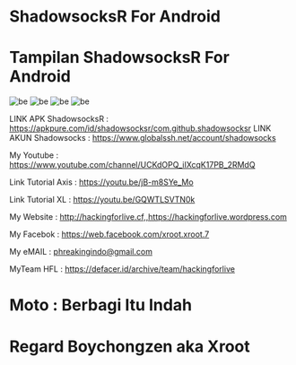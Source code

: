 # ShadowsocksR For Android 


# Tampilan ShadowsocksR For Android 
![be](https://raw.githubusercontent.com/boychongzen18/ShadowsocksR/master/ShadowsocksR.jpg)
![be](https://raw.githubusercontent.com/boychongzen18/ShadowsocksR/master/ShadowsocksR_1.jpg)
![be](https://raw.githubusercontent.com/boychongzen18/ShadowsocksR/master/ShadowsocksR_2.jpg)
![be](https://raw.githubusercontent.com/boychongzen18/ShadowsocksR/master/ShadowsocksR_3.jpg)

LINK APK ShadowsocksR : https://apkpure.com/id/shadowsocksr/com.github.shadowsocksr
LINK AKUN Shadowsocks : https://www.globalssh.net/account/shadowsocks

My Youtube    : https://www.youtube.com/channel/UCKdOPQ_iIXcqK17PB_2RMdQ

Link Tutorial Axis : https://youtu.be/jB-m8SYe_Mo

Link Tutorial XL   : https://youtu.be/GQWTLSVTN0k

My Website    : http://hackingforlive.cf,,https://hackingforlive.wordpress.com

My Facebok    : https://web.facebook.com/xroot.xroot.7

My eMAIL      : phreakingindo@gmail.com

MyTeam HFL    : https://defacer.id/archive/team/hackingforlive

# Moto : Berbagi Itu Indah

# Regard Boychongzen aka Xroot
